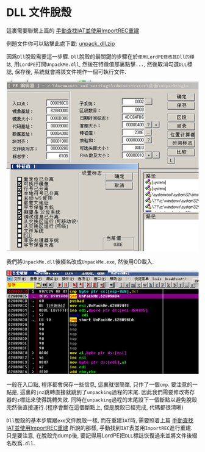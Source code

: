 # DLL 文件脫殼

這裏需要聯繫上篇的 [手動查找IAT並使用ImportREC重建](/reverse/unpack/manually-fix-iat/index.html)

例題文件你可以點擊此處下載: [unpack_dll.zip](https://github.com/ctf-wiki/ctf-challenges/blob/master/reverse/unpack/unpack_dll.zip)

因爲`Dll`脫殼需要這一步驟. `Dll`脫殼的最關鍵的步驟在於`使用LordPE修改其Dll的標誌`, 用`LordPE`打開`UnpackMe.dll`, 然後在特徵值那裏點擊`...`, 然後取消勾選`DLL`標誌, 保存後, 系統就會將該文件視作一個可執行文件.

![12.png](./figure/unpack_dll/upx-dll-unpack-12.png)

我們將`UnpackMe.dll`後綴名改成`UnpackMe.exe`, 然後用OD載入.

![13.png](./figure/unpack_dll/upx-dll-unpack-13.png)

一般在入口點, 程序都會保存一些信息, 這裏就很簡單, 只作了一個`cmp`. 要注意的一點是, 這裏的`jnz`跳轉直接就跳到了`unpacking`過程的末尾. 因此我們需要修改寄存器的`z`標誌來使得跳轉失效. 同時在`unpacking`過程的末尾設下一個斷點以避免脫殼完然後直接運行.(程序會斷在這個斷點上, 但是脫殼已經完成, 代碼都很清晰)

`Dll`脫殼的基本步驟跟`exe`文件脫殼一樣, 而在重建`IAT`時, 需要照着上篇 [手動查找IAT並使用ImportREC重建](/reverse/unpack/manually-fix-iat/index.html) 所說的那樣, 手動找到`IAT`表並用`ImportREC`進行重建. 只是要注意, 在脫殼完dump後, 要記得用LordPE把`DLL`標誌恢復過來並將文件後綴名改爲`.dll`.
